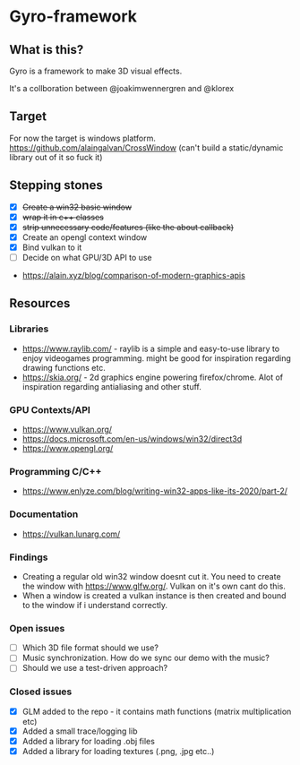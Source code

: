 # Gyro-framework

## What is this?

Gyro is a framework to make 3D visual effects.

It's a collboration between @joakimwennergren and @klorex

## Target
For now the target is windows platform.
https://github.com/alaingalvan/CrossWindow
(can't build a static/dynamic library out of it so fuck it)

## Stepping stones
* [X] ~~Create a win32 basic window~~
* [X] ~~wrap it in c++ classes~~
* [X] ~~strip unnecessary code/features (like the about callback)~~
* [X] Create an opengl context window
* [X] Bind vulkan to it
* [ ] Decide on what GPU/3D API to use
* https://alain.xyz/blog/comparison-of-modern-graphics-apis

## Resources

### Libraries
* https://www.raylib.com/ - raylib is a simple and easy-to-use library to enjoy videogames programming. 
might be good for inspiration regarding drawing functions etc.
* https://skia.org/ - 2d graphics engine powering firefox/chrome. Alot of inspiration regarding antialiasing and other stuff.

### GPU Contexts/API
* https://www.vulkan.org/
* https://docs.microsoft.com/en-us/windows/win32/direct3d
* https://www.opengl.org/

### Programming C/C++
* https://www.enlyze.com/blog/writing-win32-apps-like-its-2020/part-2/

### Documentation
* https://vulkan.lunarg.com/

### Findings
* Creating a regular old win32 window doesnt cut it. You need to create the window with https://www.glfw.org/. Vulkan on it's own cant do this.
* When a window is created a vulkan instance is then created and bound to the window if i understand correctly.

### Open issues
* [ ] Which 3D file format should we use?
* [ ] Music synchronization. How do we sync our demo with the music?
* [ ] Should we use a test-driven approach?

### Closed issues
* [X] GLM added to the repo - it contains math functions (matrix multiplication etc)
* [X] Added a small trace/logging lib
* [X] Added a library for loading .obj files
* [X] Added a library for loading textures (.png, .jpg etc..)
